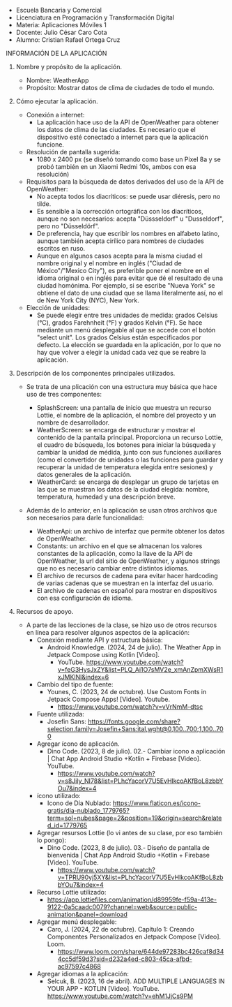 - Escuela Bancaria y Comercial
- Licenciatura en Programación y Transformación Digital
- Materia: Aplicaciones Móviles 1
- Docente: Julio César Caro Cota
- Alumno: Cristian Rafael Ortega Cruz

INFORMACIÓN DE LA APLICACIÓN

1. Nombre y propósito de la aplicación.

    - Nombre: WeatherApp
    - Propósito: Mostrar datos de clima de ciudades de todo el mundo.
   
2. Cómo ejecutar la aplicación.

    + Conexión a internet:
       - La aplicación hace uso de la API de OpenWeather para obtener los datos de clima de las ciudades. Es necesario que el dispositivo
         esté conectado a internet para que la aplicación funcione.
    + Resolución de pantalla sugerida:
       - 1080 x 2400 px (se diseñó tomando como base un Pixel 8a y se probó también en un Xiaomi Redmi 10s, ambos con esa resolución)
    + Requisitos para la búsqueda de datos derivados del uso de la API de OpenWeather:
       - No acepta todos los diacríticos: se puede usar diéresis, pero no tilde.
       - Es sensible a la corrección ortográfica con los diacríticos, aunque no son necesarios: acepta "Düssseldorf" u "Dusseldorf",
         pero no "Düsseldörf".
       - De preferencia, hay que escribir los nombres en alfabeto latino, aunque también acepta cirílico para nombres de ciudades escritos en ruso.
       - Aunque en algunos casos acepta para la misma ciudad el nombre original y el nombre en inglés ("Ciudad de México"/"Mexico City"),
         es preferible poner el nombre en el idioma original o en inglés para evitar que dé el resultado de una ciudad homónima. Por ejemplo, si se
         escribe "Nueva York" se obtiene el dato de una ciudad que se llama literalmente así, no el de New York City (NYC), New York.
   + Elección de unidades:
       - Se puede elegir entre tres unidades de medida: grados Celsius (°C), grados Farehnheit (°F) y grados Kelvin (°F). Se hace mediante
         un menú desplegable al que se accede con el botón "select unit". Los grados Celsius están especificados por defecto. La elección
         se guardada en la aplicación, por lo que no hay que volver a elegir la unidad cada vez que se reabre la aplicación.

4. Descripción de los componentes principales utilizados.

   + Se trata de una plicación con una estructura muy básica que hace uso de tres componentes:
       - SplashScreen: una pantalla de inicio que muestra un recurso Lottie, el nombre de la aplicación, el nombre del proyecto y un nombre de desarrollador.
       - WeatherScreen: se encarga de estructurar y mostrar el contenido de la pantalla principal. Proporciona un recurso Lottie, el cuadro de búsqueda,
         los botones para iniciar la búsqueda y cambiar la unidad de médida, junto con sus funciones auxiliares (como el convertidor de unidades o las funciones
         para guardar y recuperar la unidad de temperatura elegida entre sesiones) y datos generales de la aplicación.
       - WeatherCard: se encarga de desplegar un grupo de tarjetas en las que se muestran los datos de la ciudad elegida: nombre, temperatura, humedad
         y una descripción breve.

   + Además de lo anterior, en la aplicación se usan otros archivos que son necesarios para darle funcionalidad:
       - WeatherApi: un archivo de interfaz que permite obtener los datos de OpenWeather.
       - Constants: un archivo en el que se almacenan los valores constantes de la aplicación, como la llave de la API de OpenWeather, la url del sitio de OpenWeather,
         y algunos strings que no es necesario cambiar entre distintos idiomas.
       - El archivo de recursos de cadena para evitar hacer hardcoding de varias cadenas que se muestran en la interfaz del usuario.
       - El archivo de cadenas en español para mostrar en dispositivos con esa configuración de idioma.

5. Recursos de apoyo.

   + A parte de las lecciones de la clase, se hizo uso de otros recursos en línea para resolver algunos aspectos de la aplicación:
       - Conexión mediante API y estructura básica:
           - Android Knowledge. (2024, 24 de julio). The Weather App in Jetpack Compose using Kotlin [Video].
               - YouTube. https://www.youtube.com/watch?v=feG3HysJxZY&list=PLQ_Ai1O7sMV2e_xmAnZpmXWsR1xJMKlNl&index=6
       - Cambio del tipo de fuente:
           - Younes, C. (2023, 24 de octubre). Use Custom Fonts in Jetpack Compose Apps! [Video]. Youtube.
               - https://www.youtube.com/watch?v=vVrNmM-dtsc
       - Fuente utilizada:
           - Josefin Sans: https://fonts.google.com/share?selection.family=Josefin+Sans:ital,wght@0,100..700;1,100..700
       - Agregar ícono de aplicación.
           - Dino Code. (2023, 8 de julio). 02.- Cambiar icono a aplicación | Chat App Android Studio +Kotlin + Firebase [Video]. YouTube.
               - https://www.youtube.com/watch?v=s8Jily_NI78&list=PLhcYacorV7U5EvHlkcoAKfBoL8zbbYOu7&index=4
       - ícono utilizado:
           - Icono de Día Nublado: https://www.flaticon.es/icono-gratis/dia-nublado_1779765?term=sol+nubes&page=2&position=19&origin=search&related_id=1779765
       - Agregar resursos Lottie (lo vi antes de su clase, por eso también lo pongo):
           - Dino Code. (2023, 8 de julio). 03.- Diseño de pantalla de bienvenida | Chat App Android Studio +Kotlin + Firebase [Video]. YouTube.
               - https://www.youtube.com/watch?v=TPRU90yj5XY&list=PLhcYacorV7U5EvHlkcoAKfBoL8zbbYOu7&index=4
       - Recurso Lottie utilizado:
           - https://app.lottiefiles.com/animation/d89959fe-f59a-413e-9122-0a5caadc0079?channel=web&source=public-animation&panel=download
       - Agregar menú desplegable:
           - Caro, J. (2024, 22 de octubre). Capítulo 1: Creando Componentes Personalizados en Jetpack Compose [Video]. Loom.
               - https://www.loom.com/share/644de97283bc426caf8d344cc5df59d3?sid=d232a4ed-c803-45ca-afbd-ac97597c4868
       - Agregar idiomas a la aplicación:
           - Selcuk, B. (2023, 16 de abril). ADD MULTIPLE LANGUAGES IN YOUR APP - KOTLIN [Video]. YouTube. https://www.youtube.com/watch?v=ehM1JjCs9PM
